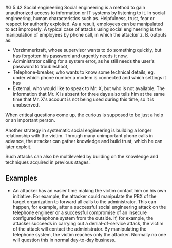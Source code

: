 #G 5.42 Social engineering
Social engineering is a method to gain unauthorized access to information or IT systems by listening to it. In social engineering, human characteristics such as. Helpfulness, trust, fear or respect for authority exploited. As a result, employees can be manipulated to act improperly. A typical case of attacks using social engineering is the manipulation of employees by phone call, in which the attacker z. B. outputs as:

* Vorzimmerkraft, whose supervisor wants to do something quickly, but has forgotten his password and urgently needs it now,
* Administrator calling for a system error, as he still needs the user's password to troubleshoot,
* Telephone-breaker, who wants to know some technical details, eg. under which phone number a modem is connected and which settings it has
* External, who would like to speak to Mr. X, but who is not available. The information that Mr. X is absent for three days also tells him at the same time that Mr. X's account is not being used during this time, so it is unobserved.


When critical questions come up, the curious is supposed to be just a help or an important person.

Another strategy in systematic social engineering is building a longer relationship with the victim. Through many unimportant phone calls in advance, the attacker can gather knowledge and build trust, which he can later exploit.

Such attacks can also be multileveled by building on the knowledge and techniques acquired in previous stages.



## Examples 
* An attacker has an easier time making the victim contact him on his own initiative. For example, the attacker could manipulate the PBX of the target organization to forward all calls to the administrator. This can happen, for example, after a successful social engineering attack on the telephone engineer or a successful compromise of an insecure configured telephone system from the outside. If, for example, the attacker succeeds in carrying out a denial-of-service attack, the victim of the attack will contact the administrator. By manipulating the telephone system, the victim reaches only the attacker. Normally no one will question this in normal day-to-day business.





